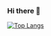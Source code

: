 ### Hi there 👋

[![Top Langs](https://github-readme-stats.vercel.app/api/top-langs/?username=escX)](https://github.com/anuraghazra/github-readme-stats)
